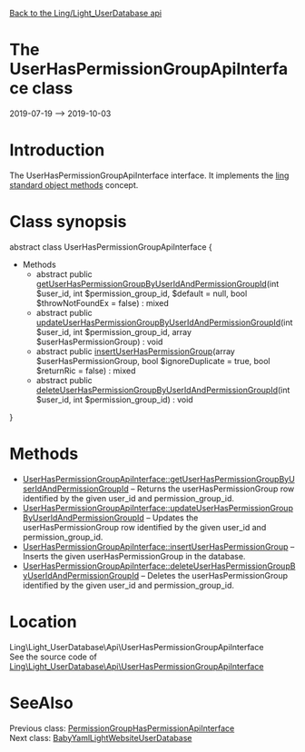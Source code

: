 [Back to the Ling/Light_UserDatabase api](https://github.com/lingtalfi/Light_UserDatabase/blob/master/doc/api/Ling/Light_UserDatabase.md)



The UserHasPermissionGroupApiInterface class
================
2019-07-19 --> 2019-10-03






Introduction
============

The UserHasPermissionGroupApiInterface interface.
It implements the [ling standard object methods](https://github.com/lingtalfi/Light_BreezeGenerator/blob/master/doc/pages/ling-standard-object-methods.md) concept.



Class synopsis
==============


abstract class <span class="pl-k">UserHasPermissionGroupApiInterface</span>  {

- Methods
    - abstract public [getUserHasPermissionGroupByUserIdAndPermissionGroupId](https://github.com/lingtalfi/Light_UserDatabase/blob/master/doc/api/Ling/Light_UserDatabase/Api/UserHasPermissionGroupApiInterface/getUserHasPermissionGroupByUserIdAndPermissionGroupId.md)(int $user_id, int $permission_group_id, $default = null, bool $throwNotFoundEx = false) : mixed
    - abstract public [updateUserHasPermissionGroupByUserIdAndPermissionGroupId](https://github.com/lingtalfi/Light_UserDatabase/blob/master/doc/api/Ling/Light_UserDatabase/Api/UserHasPermissionGroupApiInterface/updateUserHasPermissionGroupByUserIdAndPermissionGroupId.md)(int $user_id, int $permission_group_id, array $userHasPermissionGroup) : void
    - abstract public [insertUserHasPermissionGroup](https://github.com/lingtalfi/Light_UserDatabase/blob/master/doc/api/Ling/Light_UserDatabase/Api/UserHasPermissionGroupApiInterface/insertUserHasPermissionGroup.md)(array $userHasPermissionGroup, bool $ignoreDuplicate = true, bool $returnRic = false) : mixed
    - abstract public [deleteUserHasPermissionGroupByUserIdAndPermissionGroupId](https://github.com/lingtalfi/Light_UserDatabase/blob/master/doc/api/Ling/Light_UserDatabase/Api/UserHasPermissionGroupApiInterface/deleteUserHasPermissionGroupByUserIdAndPermissionGroupId.md)(int $user_id, int $permission_group_id) : void

}






Methods
==============

- [UserHasPermissionGroupApiInterface::getUserHasPermissionGroupByUserIdAndPermissionGroupId](https://github.com/lingtalfi/Light_UserDatabase/blob/master/doc/api/Ling/Light_UserDatabase/Api/UserHasPermissionGroupApiInterface/getUserHasPermissionGroupByUserIdAndPermissionGroupId.md) &ndash; Returns the userHasPermissionGroup row identified by the given user_id and permission_group_id.
- [UserHasPermissionGroupApiInterface::updateUserHasPermissionGroupByUserIdAndPermissionGroupId](https://github.com/lingtalfi/Light_UserDatabase/blob/master/doc/api/Ling/Light_UserDatabase/Api/UserHasPermissionGroupApiInterface/updateUserHasPermissionGroupByUserIdAndPermissionGroupId.md) &ndash; Updates the userHasPermissionGroup row identified by the given user_id and permission_group_id.
- [UserHasPermissionGroupApiInterface::insertUserHasPermissionGroup](https://github.com/lingtalfi/Light_UserDatabase/blob/master/doc/api/Ling/Light_UserDatabase/Api/UserHasPermissionGroupApiInterface/insertUserHasPermissionGroup.md) &ndash; Inserts the given userHasPermissionGroup in the database.
- [UserHasPermissionGroupApiInterface::deleteUserHasPermissionGroupByUserIdAndPermissionGroupId](https://github.com/lingtalfi/Light_UserDatabase/blob/master/doc/api/Ling/Light_UserDatabase/Api/UserHasPermissionGroupApiInterface/deleteUserHasPermissionGroupByUserIdAndPermissionGroupId.md) &ndash; Deletes the userHasPermissionGroup identified by the given user_id and permission_group_id.





Location
=============
Ling\Light_UserDatabase\Api\UserHasPermissionGroupApiInterface<br>
See the source code of [Ling\Light_UserDatabase\Api\UserHasPermissionGroupApiInterface](https://github.com/lingtalfi/Light_UserDatabase/blob/master/Api/UserHasPermissionGroupApiInterface.php)



SeeAlso
==============
Previous class: [PermissionGroupHasPermissionApiInterface](https://github.com/lingtalfi/Light_UserDatabase/blob/master/doc/api/Ling/Light_UserDatabase/Api/PermissionGroupHasPermissionApiInterface.md)<br>Next class: [BabyYamlLightWebsiteUserDatabase](https://github.com/lingtalfi/Light_UserDatabase/blob/master/doc/api/Ling/Light_UserDatabase/BabyYamlLightWebsiteUserDatabase.md)<br>
